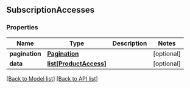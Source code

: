 ## SubscriptionAccesses

### Properties
Name | Type | Description | Notes
------------ | ------------- | ------------- | -------------
**pagination** | [**Pagination**](#Pagination) |  | [optional] 
**data** | [**list[ProductAccess]**](#ProductAccess) |  | [optional] 

[[Back to Model list]](#documentation-for-models) [[Back to API list]](#documentation-for-api-endpoints)


